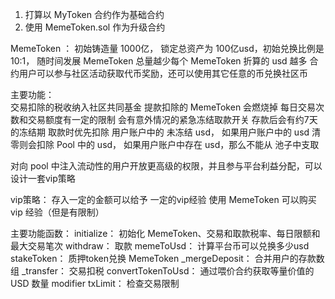 



1. 打算以  MyToken  合约作为基础合约
2. 使用 MemeToken.sol 作为升级合约

MemeToken ：
   初始铸造量 1000亿， 锁定总资产为 100亿usd，初始兑换比例是10:1， 随时间发展 MemeToken 总量越少每个 MemeToken 折算的 usd 越多
   合约用户可以参与社区活动获取代币奖励，还可以使用其它任意的币兑换社区币

主要功能：   
    交易扣除的税收纳入社区共同基金
    提款扣除的 MemeToken 会燃烧掉
    每日交易次数和交易额度有一定的限制
    会有意外情况的紧急冻结取款开关
    存款后会有约7天的冻结期
    取款时优先扣除 用户账户中的 未冻结 usd， 
                如果用户账户中的 usd 清零则会扣除 Pool 中的 usd，
                如果用户账户中存在 usd，那么不能从 池子中支取

对向 pool 中注入流动性的用户开放更高级的权限，并且参与平台利益分配，可以设计一套vip策略
                        
vip策略：
    存入一定的金额可以给予 一定的vip经验
    使用 MemeToken 可以购买 vip 经验（但是有限制）



主要功能函数：
    initialize：    初始化 MemeToken、交易和取款税率、每日限额和最大交易笔次
    withdraw：      取款
    memeToUsd：     计算平台币可以兑换多少usd
    stakeToken：    质押token兑换 MemeToken
    _mergeDeposit： 合并用户的存款数组
    _transfer：     交易扣税
    convertTokenToUsd： 通过喂价合约获取等量价值的 USD 数量
    modifier txLimit：  检查交易限制